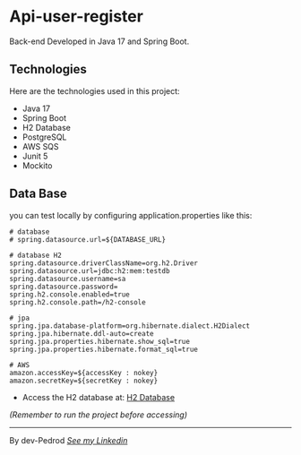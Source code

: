 # Api-user-register
Back-end Developed in Java 17 and Spring Boot.

## Technologies

Here are the technologies used in this project:

- Java 17
- Spring Boot
- H2 Database
- PostgreSQL
- AWS SQS
- Junit 5
- Mockito

## Data Base
you can test locally by configuring application.properties like this:

```
# database
# spring.datasource.url=${DATABASE_URL}

# database H2
spring.datasource.driverClassName=org.h2.Driver
spring.datasource.url=jdbc:h2:mem:testdb
spring.datasource.username=sa
spring.datasource.password=
spring.h2.console.enabled=true
spring.h2.console.path=/h2-console

# jpa
spring.jpa.database-platform=org.hibernate.dialect.H2Dialect
spring.jpa.hibernate.ddl-auto=create
spring.jpa.properties.hibernate.show_sql=true
spring.jpa.properties.hibernate.format_sql=true

# AWS
amazon.accessKey=${accessKey : nokey}
amazon.secretKey=${secretKey : nokey}
```

- Access the H2 database at: [H2 Database](http://localhost:8080/h2-console/)
  
 *(Remember to run the project before accessing)*
 
---
By dev-Pedrod  [*See my Linkedin*](https://www.linkedin.com/in/pedrooliveiradev/)

